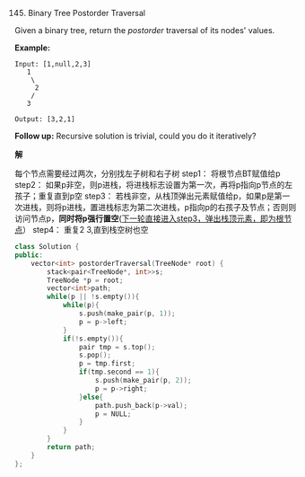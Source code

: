 145. Binary Tree Postorder Traversal

Given a binary tree, return the *postorder* traversal of its nodes' values.

**Example:**

```
Input: [1,null,2,3]
   1
    \
     2
    /
   3

Output: [3,2,1]
```

**Follow up:** Recursive solution is trivial, could you do it iteratively?

**解**	

每个节点需要经过两次，分别找左子树和右子树
step1：
将根节点BT赋值给p
step2：
如果p非空，则p进栈，将进栈标志设置为第一次，再将p指向p节点的左孩子；重复直到p空
step3：
若栈非空，从栈顶弹出元素赋值给p，如果p是第一次进栈，则将p进栈，置进栈标志为第二次进栈，p指向p的右孩子及节点；否则则访问节点p，**同时将p强行置空**(<u>下一轮直接进入step3，弹出栈顶元素，即为根节点</u>）
step4：
重复2 3,直到栈空树也空

```c++
class Solution {
public:
    vector<int> postorderTraversal(TreeNode* root) {
        stack<pair<TreeNode*, int>>s;
        TreeNode *p = root;
        vector<int>path;
        while(p || !s.empty()){
            while(p){
                s.push(make_pair(p, 1));
                p = p->left;
            }
            if(!s.empty()){
                pair tmp = s.top();
                s.pop();
                p = tmp.first;
                if(tmp.second == 1){
                    s.push(make_pair(p, 2));
                    p = p->right;
                }else{
                    path.push_back(p->val);
                    p = NULL;
                }
            }
        }
        return path;
    }
};
```

